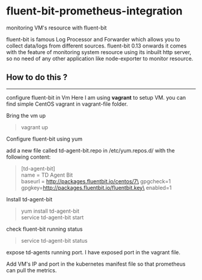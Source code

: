 # fluent-bit-prometheus-integration
monitoring VM's resource with fluent-bit

fluent-bit is famous Log Processor and Forwarder which allows you to collect data/logs from different sources. fluent-bit 0.13 onwards it comes with the feature of monitoring system resource using its inbuilt http server, so no need of any other application like node-exporter to monitor resource.

## How to do this ?
----------------------
configure fluent-bit in Vm
Here I am using **vagrant** to setup VM. you can find simple CentOS vagrant in vagrant-file folder.

Bring the vm up

> vagrant up

Configure fluent-bit using yum

add a new file called td-agent-bit.repo in /etc/yum.repos.d/ with the following content:

>[td-agent-bit]\
>name = TD Agent Bit\
>baseurl = http://packages.fluentbit.io/centos/7\
>gpgcheck=1\
>gpgkey=http://packages.fluentbit.io/fluentbit.key\
>enabled=1

Install td-agent-bit

> yum install td-agent-bit\
> service td-agent-bit start

check fluent-bit running status

> service td-agent-bit status

expose td-agents running port. I have exposed port in the vagrant file.

Add VM's IP and port in the kubernetes manifest file so that prometheus can pull the metrics.

